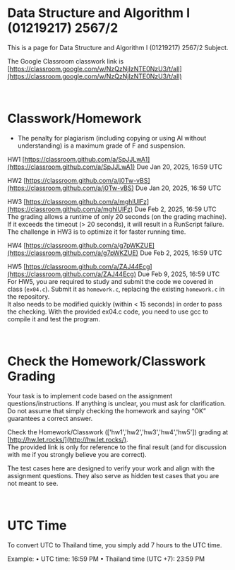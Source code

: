 # Data Structure and Algorithm I (01219217) 2567/2

This is a page for Data Structure and Algorithm I (01219217) 2567/2 Subject.

The Google Classroom classwork link is [https://classroom.google.com/w/NzQzNjIzNTE0NzU3/t/all](https://classroom.google.com/w/NzQzNjIzNTE0NzU3/t/all)

<br>

# Classwork/Homework
- The penalty for plagiarism (including copying or using AI without understanding) is a maximum grade of F and suspension.

HW1 [https://classroom.github.com/a/SpJJLwA1](https://classroom.github.com/a/SpJJLwA1)
Due  Jan 20, 2025, 16:59 UTC

HW2 [https://classroom.github.com/a/j0Tw-vBS](https://classroom.github.com/a/j0Tw-vBS)
Due Jan 20, 2025, 16:59 UTC

HW3 [https://classroom.github.com/a/mghlUlFz](https://classroom.github.com/a/mghlUlFz)
Due Feb 2, 2025, 16:59 UTC
<br>The grading allows a runtime of only 20 seconds (on the grading machine). If it exceeds the timeout (> 20 seconds), it will result in a RunScript failure. 
<br>The challenge in HW3 is to optimize it for faster running time.

HW4 [https://classroom.github.com/a/g7pWKZUE](https://classroom.github.com/a/g7pWKZUE)
Due Feb 2, 2025, 16:59 UTC

HW5 [https://classroom.github.com/a/ZAJ44Ecg](https://classroom.github.com/a/ZAJ44Ecg)
Due Feb 9, 2025, 16:59 UTC
<br>For HW5, you are required to study and submit the code we covered in class (`ex04.c`). Submit it as `homework.c`, replacing the existing `homework.c` in the repository.
<br>It also needs to be modified quickly (within < 15 seconds) in order to pass the checking. With the provided ex04.c code, you need to use gcc to compile it and test the program.


<br>

# Check the Homework/Classwork Grading
Your task is to implement code based on the assignment questions/instructions. If anything is unclear, you must ask for clarification.
Do not assume that simply checking the homework and saying “OK” guarantees a correct answer.

Check the Homework/Classwork (['hw1','hw2','hw3','hw4','hw5']) grading at [http://hw.let.rocks/](http://hw.let.rocks/).
<br>The provided link is only for reference to the final result (and for discussion with me if you strongly believe you are correct).

The test cases here are designed to verify your work and align with the assignment questions. They also serve as hidden test cases that you are not meant to see.

<br>

# UTC Time
To convert UTC to Thailand time, you simply add 7 hours to the UTC time.

Example:
	•	UTC time: 16:59 PM
	•	Thailand time (UTC +7): 23:59 PM
